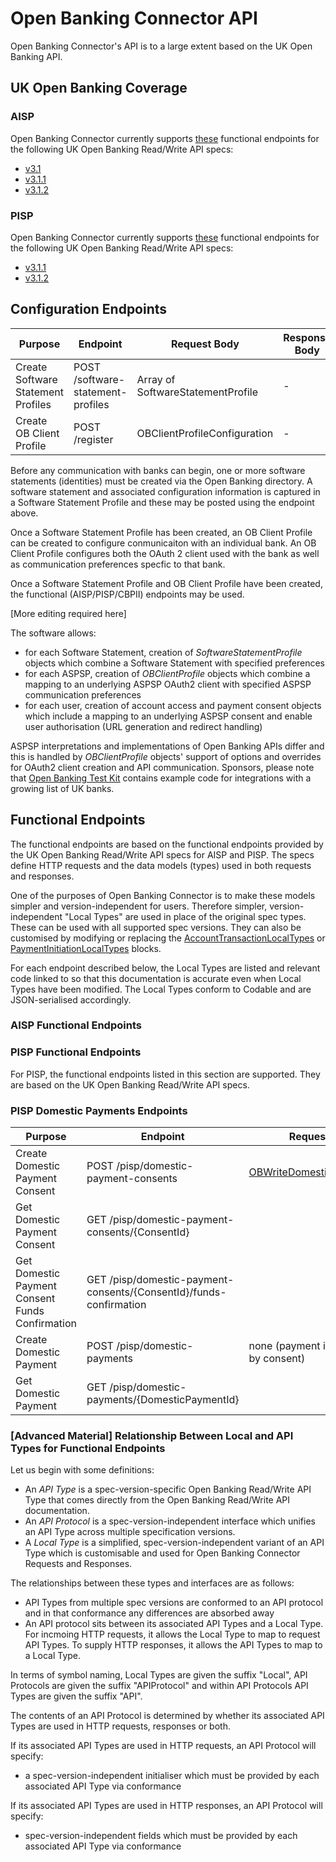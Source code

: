 # Open Banking Connector API

Open Banking Connector's API is to a large extent based on the UK Open Banking API.

## UK Open Banking Coverage

### AISP

Open Banking Connector currently supports [these](https://github.com/finlabsuk/open-banking-connector/blob/master/docs/api.md#AISP-Functional-Endpoints) functional endpoints for the following UK Open Banking Read/Write API specs:
* [v3.1](https://openbanking.atlassian.net/wiki/spaces/DZ/pages/937820271/Account+and+Transaction+API+Specification+-+v3.1)
* [v3.1.1](https://openbanking.atlassian.net/wiki/spaces/DZ/pages/999622968/Account+and+Transaction+API+Specification+-+v3.1.1)
* [v3.1.2](https://openbanking.atlassian.net/wiki/spaces/DZ/pages/1077805296/Account+and+Transaction+API+Specification+-+v3.1.2)


### PISP

Open Banking Connector currently supports [these](https://github.com/finlabsuk/open-banking-connector/blob/master/docs/api.md#PISP-Functional-Endpoints) functional endpoints for the following UK Open Banking Read/Write API specs:
* [v3.1.1](https://openbanking.atlassian.net/wiki/spaces/DZ/pages/999426309/Payment+Initiation+API+Specification+-+v3.1.1)
* [v3.1.2](https://openbanking.atlassian.net/wiki/spaces/DZ/pages/1077805743/Payment+Initiation+API+Specification+-+v3.1.2)

## Configuration Endpoints

| Purpose     | Endpoint | Request Body | Response Body
| - | - | - | - |
| Create Software Statement Profiles | POST	/software-statement-profiles |	Array of SoftwareStatementProfile |	-
| Create OB Client Profile | POST	/register	|OBClientProfileConfiguration |	-

Before any communication with banks can begin, one or more software statements (identities) must be created via the Open Banking directory. A software statement and associated configuration information is captured in a Software Statement Profile and these may be posted using the endpoint above.

Once a Software Statement Profile has been created, an OB Client Profile can be created to configure conmunicaiton with an individual bank. An OB Client Profile configures both the OAuth 2 client used with the bank as well as communication preferences specfic to that bank.

Once a Software Statement Profile and OB Client Profile have been created, the functional (AISP/PISP/CBPII) endpoints may be used.

[More editing required here]

The software allows:
* for each Software Statement, creation of *SoftwareStatementProfile* objects which combine a Software Statement with specified preferences 
* for each ASPSP, creation of *OBClientProfile* objects which combine a mapping to an underlying ASPSP OAuth2 client with specified ASPSP communication preferences
* for each user, creation of account access and payment consent objects which include a mapping to an underlying ASPSP consent and enable user authorisation (URL generation and redirect handling)

ASPSP interpretations and implementations of Open Banking APIs differ and this is handled by *OBClientProfile* objects' support of options and overrides for OAuth2 client creation and API communication. Sponsors, please note that [Open Banking Test Kit](https://github.com/finlabsuk/open-banking-test-kit) contains example code for integrations with a growing list of UK banks.




## Functional Endpoints

The functional endpoints are based on the functional endpoints provided by the UK Open Banking Read/Write API specs for AISP and PISP. The specs define HTTP requests and the data models (types) used in both requests and responses.

One of the purposes of Open Banking Connector is to make these models simpler and version-independent for users. Therefore simpler, version-independent "Local Types" are used in place of the original spec types. These can be used with all supported spec versions. They can also be customised by modifying or replacing the [AccountTransactionLocalTypes](https://github.com/finlabsuk/open-banking-connector/tree/master/Sources/AccountTransactionLocalTypes) or  [PaymentInitiationLocalTypes](https://github.com/finlabsuk/open-banking-connector/tree/master/Sources/PaymentInitiationLocalTypes) blocks.

For each endpoint described below, the Local Types are listed and relevant code linked to so that this documentation is accurate even when Local Types have been modified. The Local Types conform to Codable and are JSON-serialised accordingly.

### AISP Functional Endpoints

### PISP Functional Endpoints

For PISP, the functional endpoints listed in this section are supported. They are based on the UK Open Banking Read/Write API specs.

### PISP Domestic Payments Endpoints

| Purpose     | Endpoint | Request Body | Response Body
| - | - | - | - |
| Create Domestic Payment Consent | POST	/pisp/domestic-payment-consents |	[OBWriteDomesticConsentLocal](https://github.com/finlabsuk/open-banking-connector/blob/master/Sources/PaymentInitiationLocalTypes/OBWriteDomesticConsentLocal.swift) |   [OBWriteDomesticConsentResponseLocal](https://github.com/finlabsuk/open-banking-connector/blob/master/Sources/PaymentInitiationLocalTypes/OBWriteDomesticConsentResponseLocal.swift) |
| Get Domestic Payment Consent |	GET	/pisp/domestic-payment-consents/{ConsentId}	|	|
| Get Domestic Payment Consent Funds Confirmation |	GET	/pisp/domestic-payment-consents/{ConsentId}/funds-confirmation |  |
| Create Domestic Payment |	POST	/pisp/domestic-payments	| none (payment info provided by consent) | [OBWriteDomesticResponseLocal](https://github.com/finlabsuk/open-banking-connector/blob/master/Sources/PaymentInitiationLocalTypes/OBWriteDomesticResponseLocal.swift) |
| Get Domestic Payment |	GET	/pisp/domestic-payments/{DomesticPaymentId}	|	 |

### [Advanced Material] Relationship Between Local and API Types for Functional Endpoints

Let us begin with some definitions:
* An *API Type* is a spec-version-specific Open Banking Read/Write API Type that comes directly from the Open Banking Read/Write API documentation.
* An *API Protocol* is a spec-version-independent interface which unifies an API Type across multiple specification versions.
* A *Local Type* is a simplified, spec-version-independent variant of an API Type which is customisable and used for Open Banking Connector Requests and Responses.

The relationships between these types and interfaces are as follows:
* API Types from multiple spec versions are conformed to an API protocol and in that conformance any differences are absorbed away
* An API protocol sits between its associated API Types and a Local Type. For incmoing HTTP requests, it allows the Local Type to map to request API Types. To supply HTTP responses, it allows the API Types to map to a Local Type.

In terms of symbol naming, Local Types are given the suffix "Local", API Protocols are given the suffix "APIProtocol" and within API Protocols API Types are given the suffix "API".

The contents of an API Protocol is determined by whether its associated API Types are used in HTTP requests, responses or both.

If its associated API Types are used in HTTP requests, an API Protocol will specify:
* a spec-version-independent initialiser which must be provided by each associated API Type via conformance 

If its associated API Types are used in HTTP responses, an API Protocol will specify:
* spec-version-independent fields which must be provided by each associated API Type via conformance 
